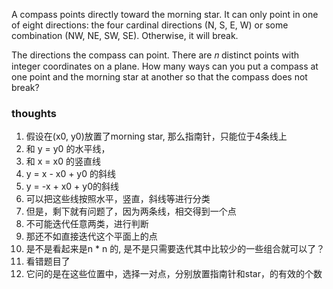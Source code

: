 A compass points directly toward the morning star. It can only point in one of eight directions: the four cardinal
directions (N, S, E, W) or some combination (NW, NE, SW, SE). Otherwise, it will break.

The directions the compass can point.
There are 𝑛
distinct points with integer coordinates on a plane. How many ways can you put a compass at one point and the morning
star at another so that the compass does not break?

### thoughts

1. 假设在(x0, y0)放置了morning star, 那么指南针，只能位于4条线上
2. 和 y = y0 的水平线，
3. 和 x = x0 的竖直线
4. y = x - x0 + y0 的斜线
5. y = -x + x0 + y0的斜线
6. 可以把这些线按照水平，竖直，斜线等进行分类
7. 但是，剩下就有问题了，因为两条线，相交得到一个点
8. 不可能迭代任意两类，进行判断
9. 那还不如直接迭代这个平面上的点
10. 是不是看起来是n * n 的, 是不是只需要迭代其中比较少的一些组合就可以了？
11. 看错题目了
12. 它问的是在这些位置中，选择一对点，分别放置指南针和star，的有效的个数